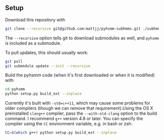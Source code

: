 ## Setup ##
Download this repository with

```bash
git clone --recursive git@github.com:mattjj/pyhsmm-subhmms.git ./subhmms
```

The `--recursive` option tells git to download submodules as well, and `pyhsmm` is included as a submodule.

To pull updates, this should usually work:

```bash
git pull
git submodule update --init --recursive
```


Build the pyhsmm code (when it's first downloaded or when it is modified) with

```bash
cd pyhsmm
python setup.py build_ext --inplace
```

Currently it's built with `-std=c++11`, which may cause some problems for older compilers (though we can remove that requirement).Using the OS X preinstalled `clang++` compiler, pass the `--with-old-clang` option to the build command. I recommend `g++` version 4.8 or later. You can specify the compiler using the `CC` environment variable, e.g. in bash or zsh:

```bash
CC=$(which g++) python setup.py build_ext --inplace
```

